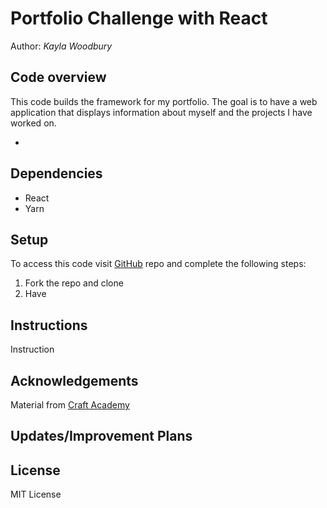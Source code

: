 # Portfolio Challenge with React
Author: *Kayla Woodbury*

## Code overview
This code builds the framework for my portfolio. The goal is to have a web application that displays information about myself and the projects I have worked on.

* 

## Dependencies

* React
* Yarn

## Setup
To access this code visit [GitHub](https://github.com/kaylawoodbury/react_portfolio) repo and complete the following steps:

1. Fork the repo and clone
2. Have 

## Instructions
Instruction

## Acknowledgements
Material from [Craft Academy](learn.craftacademy.co) <br>

## Updates/Improvement Plans


## License
MIT License
